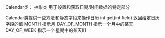 Calendar类：
抽象类
用于设置和获取日期/时间数据的特定部分

Calendar类提供一些方法和静态字段来操作日历
int get(int field)  返回给定日历字段的值
MONTH   指示月
DAY_OF_MONTH    指示一个月中的某天
DAY_OF_WEEK 指示一个星期中的某天![]
